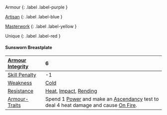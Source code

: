 
Armour
{: .label .label-purple }

[Artisan](Game/Designing-Armour#Artisan)
{: .label .label-blue }

[Masterwork](Game/Designing-Armour#Masterwork)
{: .label .label-yellow }

Unique
{: .label .label-red }

#### Sunsworn Breastplate

| [Armour Integrity](Game/Core/Armour#Armour%20Integrity)    | 6                                                                                                                                                                             |
| :--------------------------------------------------------- | :---------------------------------------------------------------------------------------------------------------------------------------------------------------------------- |
| [Skill Penalty](Game/Core/Armour#Skill%20Penalty)          | -1                                                                                                                                                                            |
| [Weakness](Game/Core/Armour#Weakness%20and%20Resistance)   | [Cold](Game/Core/Injury#Cold)                                                                                                                                                 |
| [Resistance](Game/Core/Armour#Weakness%20and%20Resistance) | [Heat](Game/Core/Injury#Heat), [Impact](Game/Core/Injury#Impact), [Rending](Game/Core/Injury#Rending)                                                                         |
| [Armour-Traits](Game/Core/Armour-Traits)                   | Spend 1 [Power](Game/Core/Blocks/Power) and make an [Ascendancy](Game/Core/Spirit#Ascendancy) test to deal 4 heat damage and cause [On Fire](Game/Core/Effects#On%20Fire). |
